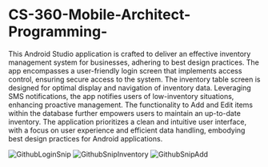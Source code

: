 # CS-360-Mobile-Architect-Programming-


This Android Studio application is crafted to deliver an effective inventory management system for businesses, adhering to best design practices. The app encompasses a user-friendly login screen that implements access control, ensuring secure access to the system. The inventory table screen is designed for optimal display and navigation of inventory data. Leveraging SMS notifications, the app notifies users of low-inventory situations, enhancing proactive management. The functionality to Add and Edit items within the database further empowers users to maintain an up-to-date inventory. The application prioritizes a clean and intuitive user interface, with a focus on user experience and efficient data handling, embodying best design practices for Android applications.


![GithubLoginSnip](https://github.com/Kyle-Conley/CS-360-Mobile-Architect-Programming-/assets/101020171/60036d96-72f9-4b7f-bc45-ee6662bb4d05)
![GithubSnipInventory](https://github.com/Kyle-Conley/CS-360-Mobile-Architect-Programming-/assets/101020171/ccdd08b2-3858-4ba4-99dc-32c9469a18a6)
![GithubSnipAdd](https://github.com/Kyle-Conley/CS-360-Mobile-Architect-Programming-/assets/101020171/50d5cc6c-5984-4d53-8bc4-1c82d4c59fcf)
